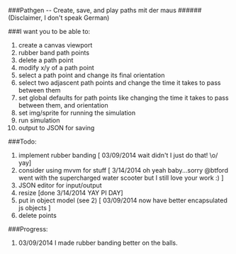###Pathgen -- Create, save, and play  paths mit der maus 
######(Disclaimer, I don't speak German)

###I want you to be able to:
1. create a canvas viewport
2. rubber band path points
3. delete a path point
4. modify x/y of a path point
4. select a path point and change its final orientation
5. select two adjascent path points and change the time it takes to pass between them
6. set global defaults for path points like changing the time it takes to pass between them, and orientation
7. set img/sprite for running the simulation
8. run simulation
9. output to JSON for saving


###Todo:
1. implement rubber banding [ 03/09/2014 wait didn't I just do that! \o/ yay]
2. consider using mvvm for stuff [ 3/14/2014 oh yeah baby...sorry @btford went with the supercharged water scooter but I still love your work :) ]
3. JSON editor for input/output
4. resize [done 3/14/2014 YAY PI DAY]
5. put in object model (see 2) [ 03/09/2014 now have better encapsulated js objects ]
6. delete points

###Progress:
1.  03/09/2014 I made rubber banding better on the balls.
